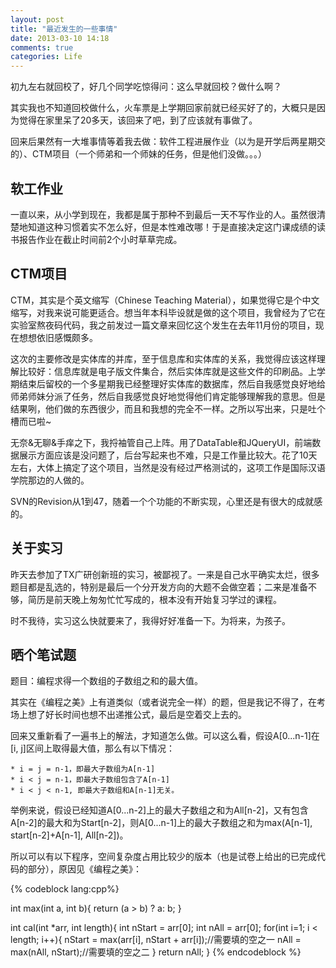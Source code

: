 ```yaml
---
layout: post
title: "最近发生的一些事情"
date: 2013-03-10 14:18
comments: true
categories: Life
---
```


初九左右就回校了，好几个同学吃惊得问：这么早就回校？做什么啊？

其实我也不知道回校做什么，火车票是上学期回家前就已经买好了的，大概只是因为觉得在家里呆了20多天，该回来了吧，到了应该就有事做了。

回来后果然有一大堆事情等着我去做：软件工程进展作业（以为是开学后两星期交的）、CTM项目（一个师弟和一个师妹的任务，但是他们没做。。。）

## 软工作业

一直以来，从小学到现在，我都是属于那种不到最后一天不写作业的人。虽然很清楚地知道这种习惯着实不怎么好，但是本性难改哪！于是直接决定这门课成绩的读书报告作业在截止时间前2个小时草草完成。

## CTM项目

CTM，其实是个英文缩写（Chinese Teaching Material），如果觉得它是个中文缩写，对我来说可能更适合。想当年本科毕设就是做的这个项目，我曾经为了它在实验室熬夜码代码，我之前发过一篇文章来回忆这个发生在去年11月份的项目，现在想想依旧感慨颇多。

这次的主要修改是实体库的并库，至于信息库和实体库的关系，我觉得应该这样理解比较好：信息库就是电子版文件集合，然后实体库就是这些文件的印刷品。上学期结束后留校的一个多星期我已经整理好实体库的数据库，然后自我感觉良好地给师弟师妹分派了任务，然后自我感觉良好地觉得他们肯定能够理解我的意思。但是结果咧，他们做的东西很少，而且和我想的完全不一样。之所以写出来，只是吐个槽而已啦~

无奈&无聊&手痒之下，我捋袖管自己上阵。用了DataTable和JQueryUI，前端数据展示方面应该是没问题了，后台写起来也不难，只是工作量比较大。花了10天左右，大体上搞定了这个项目，当然是没有经过严格测试的，这项工作是国际汉语学院那边的人做的。

SVN的Revision从1到47，随着一个个功能的不断实现，心里还是有很大的成就感的。

## 关于实习

昨天去参加了TX广研创新班的实习，被鄙视了。一来是自己水平确实太烂，很多题目都是乱选的，特别是最后一个分开发方向的大题不会做空着；二来是准备不够，简历是前天晚上匆匆忙忙写成的，根本没有开始复习学过的课程。

时不我待，实习这么快就要来了，我得好好准备一下。为将来，为孩子。

## 晒个笔试题

题目：编程求得一个数组的子数组之和的最大值。

其实在《编程之美》上有道类似（或者说完全一样）的题，但是我记不得了，在考场上想了好长时间也想不出递推公式，最后是空着交上去的。

回来又重新看了一遍书上的解法，才知道怎么做。可以这么看，假设A[0...n-1]在[i, j]区间上取得最大值，那么有以下情况：

	* i = j = n-1，即最大子数组为A[n-1]
	* i < j = n-1，即最大子数组包含了A[n-1]
	* i < j < n-1, 即最大子数组和A[n-1]无关。

举例来说，假设已经知道A[0...n-2]上的最大子数组之和为All[n-2]，又有包含A[n-2]的最大和为Start[n-2]，则A[0...n-1]上的最大子数组之和为max(A[n-1], start[n-2]+A[n-1], All[n-2])。

所以可以有以下程序，空间复杂度占用比较少的版本（也是试卷上给出的已完成代码的部分），原因见《编程之美》：

{% codeblock lang:cpp%}

int max(int a, int b){
	return (a > b) ? a: b;
}

int cal(int *arr, int length){
	int nStart = arr[0];
	int nAll = arr[0];
	for(int i=1; i < length; i++){
		nStart = max(arr[i], nStart + arr[i]);//需要填的空之一
		nAll = max(nAll, nStart);//需要填的空之二
	}
	return nAll;
}
{% endcodeblock %}
